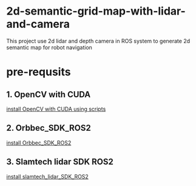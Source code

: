 # 2d-semantic-grid-map-with-lidar-and-camera
This project use 2d lidar and depth camera in ROS system to generate 2d semantic map for robot navigation
# pre-requsits
## 1. OpenCV with CUDA
[install OpenCV with CUDA using scripts](https://github.com/AastaNV/JEP/tree/master)
## 2. Orbbec_SDK_ROS2
[install Orbbec_SDK_ROS2](https://github.com/orbbec/OrbbecSDK_ROS2)
## 3. Slamtech lidar SDK ROS2
[install slamtech_lidar_SDK_ROS2](https://github.com/Slamtec/sllidar_ros2)
